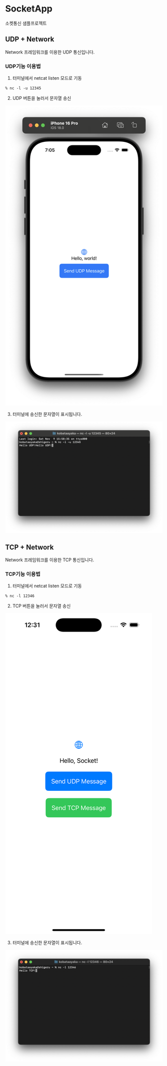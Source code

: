 # SocketApp
소켓통신 샘플프로젝트

## UDP + Network
Network 프레임워크를 이용한 UDP 통신입니다.

### UDP기능 이용법
1. 터미널에서 netcat listen 모드로 기동
```
% nc -l -u 12345
```

2. UDP 버튼을 눌러서 문자열 송신

![iOS.png](https://github.com/kobataAyaka/SocketApp/blob/images/iOS.png)

3. 터미널에 송신한 문자열이 표시됩니다.

![terminal.png](https://github.com/kobataAyaka/SocketApp/blob/images/terminal.png)

## TCP + Network
Network 프레임워크를 이용한 TCP 통신입니다.

### TCP기능 이용법
1. 터미널에서 netcat listen 모드로 기동
```
% nc -l 12346
```

2. TCP 버튼을 눌러서 문자열 송신

![iOS_TCP.png](https://github.com/kobataAyaka/SocketApp/blob/images/iOS_TCP.png)

3. 터미널에 송신한 문자열이 표시됩니다.

![terminal_TCP.png](https://github.com/kobataAyaka/SocketApp/blob/images/terminal_TCP.png)
